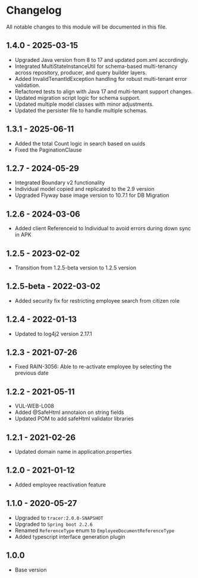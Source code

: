 # Changelog
All notable changes to this module will be documented in this file.

## 1.4.0 - 2025-03-15

- Upgraded Java version from 8 to 17 and updated pom.xml accordingly.
- Integrated MultiStateInstanceUtil for schema-based multi-tenancy across repository, producer, and query builder layers.
- Added InvalidTenantIdException handling for robust multi-tenant error validation.
- Refactored tests to align with Java 17 and multi-tenant support changes.
- Updated migration script logic for schema support.
- Updated multiple model classes with minor adjustments.
- Updated the persister file to handle multiple schemas.

## 1.3.1 - 2025-06-11
- Added the total Count logic in search based on uuids
- Fixed the PaginationClause

## 1.2.7 - 2024-05-29
- Integrated Boundary v2 functionality
- Individual model copied and replicated to the 2.9 version
- Upgraded Flyway base image version to 10.7.1 for DB Migration

## 1.2.6 - 2024-03-06
- Added client Referenceid to Individual to avoid errors during down sync in APK

## 1.2.5 - 2023-02-02

- Transition from 1.2.5-beta version to 1.2.5 version

## 1.2.5-beta - 2022-03-02
- Added security fix for restricting employee search from citizen role

## 1.2.4 - 2022-01-13
- Updated to log4j2 version 2.17.1

## 1.2.3 - 2021-07-26
 - Fixed RAIN-3056: Able to re-activate employee by selecting the previous date

## 1.2.2 - 2021-05-11
 - VUL-WEB-L008
 - Added @SafeHtml annotaion on string fields
 - Updated POM to add safeHtml validator libraries

## 1.2.1 - 2021-02-26
- Updated domain name in application.properties

## 1.2.0 - 2021-01-12
- Added employee reactivation feature

## 1.1.0 - 2020-05-27

- Upgraded to `tracer:2.0.0-SNAPSHOT`
- Upgraded to `Spring boot 2.2.6`
- Renamed `ReferenceType` enum to `EmployeeDocumentReferenceType`
- Added typescript interface generation plugin

## 1.0.0

- Base version
